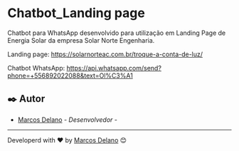 # Chatbot_Landing page

Chatbot para WhatsApp desenvolvido para utilização em Landing Page de Energia Solar da empresa Solar Norte Engenharia.

Landing page: https://solarnorteac.com.br/troque-a-conta-de-luz/

Chatbot WhatsApp: https://api.whatsapp.com/send?phone=+556892022088&text=Ol%C3%A1

## ✒️ Autor

* [Marcos Delano](https://marcosdelano.com) - *Desenvolvedor* - 
---
Developerd with ❤️ by [Marcos Delano](https://marcosdelano.com) 😊
